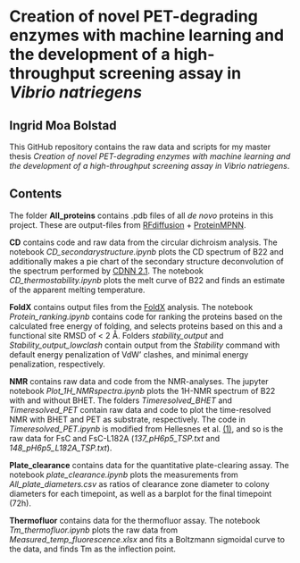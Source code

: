 # Creation of novel PET-degrading enzymes with machine learning and the development of a high-throughput screening assay in *Vibrio natriegens*
## Ingrid Moa Bolstad

This GitHub repository contains the raw data and scripts for my master thesis  _Creation of novel PET-degrading enzymes with machine learning and the development of a high-throughput screening assay in Vibrio natriegens_.


## Contents
The folder **All_proteins** contains .pdb files of all _de novo_ proteins in this project. These are output-files from [RFdiffusion](https://doi.org/10.1038/s41586-023-06415-8) + [ProteinMPNN](https://www.science.org/doi/10.1126/science.add2187).

**CD** contains code and raw data from the circular dichroism analysis. The notebook _CD\_secondarystructure.ipynb_ plots the CD spectrum of B22 and additionally makes a pie chart of the secondary structure deconvolution of the spectrum performed by [CDNN 2.1](https://pubmed.ncbi.nlm.nih.gov/1409538/). The notebook _CD\_thermostability.ipynb_ plots the melt curve of B22 and finds an estimate of the apparent melting temperature.

**FoldX** contains output files from the [FoldX](https://foldxsuite.crg.eu/) analysis. The notebook _Protein\_ranking.ipynb_ contains code for ranking the proteins based on the calculated free energy of folding, and selects proteins based on this and a functional site RMSD of < 2 Å. Folders _stability\_output_ and _Stability\_output\_lowclash_ contain output from the _Stability_ command with default energy penalization of VdW’ clashes, and minimal energy penalization, respectively. 

**NMR** contains raw data and code from the NMR-analyses. The jupyter notebook _Plot\_1H\_NMRspectra.ipynb_ plots the 1H-NMR spectrum of B22 with and without BHET. The folders _Timeresolved\_BHET_ and _Timeresolved\_PET_ contain raw data and code to plot the time-resolved NMR with BHET and PET as substrate, respectively. The code in _Timeresolved\_PET.ipynb_ is modified from Hellesnes et al. [(1)](https://pubs.acs.org/doi/epdf/10.1021/acs.biochem.2c00619), and so is the raw data for FsC and FsC-L182A (_137\_pH6p5\_TSP.txt_ and _148\_pH6p5\_L182A\_TSP.txt_).

**Plate\_clearance** contains data for the quantitative plate-clearing assay. The notebook _plate\_clearance.ipynb_ plots the measurements from _All\_plate\_diameters.csv_ as ratios of clearance zone diameter to colony diameters for each timepoint, as well as a barplot for the final timepoint (72h).

**Thermofluor** contains data for the thermofluor assay. The notebook _Tm\_thermofluor.ipynb_ plots the raw data from _Measured\_temp\_fluorescence.xlsx_ and fits a Boltzmann sigmoidal curve to the data, and finds Tm as the inflection point.





